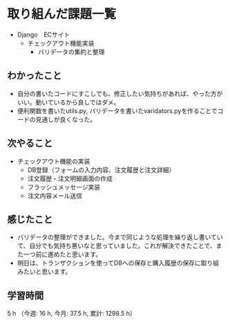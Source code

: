 # 取り組んだ課題一覧
- Django　ECサイト
    - チェックアウト機能実装
        - バリデータの集約と整理
## わかったこと
- 自分の書いたコードにすこしでも、修正したい気持ちがあれば、やった方がいい。動いているから良しではダメ。
- 便利関数を書いたutils.py, バリデータを書いたvaridators.pyを作ることでコードの見通しが良くなった。
    
## 次やること
- チェックアウト機能の実装
    - DB登録（フォームの入力内容、注文履歴と注文詳細） 
    - 注文履歴・注文明細画面の作成
    - フラッシュメッセージ実装
    - 注文内容メール送信     

## 感じたこと
- バリデータの整理ができました。今まで同じような処理を繰り返し書いていて、自分でも気持ち悪いなと思っていました。これが解決できたことで、また一つ前に進めたと思います。
- 明日は、トランザクションを使ってDBへの保存と購入履歴の保存に取り組みたいと思います。    

## 学習時間
5 h （今週: 16 h, 今月: 37.5 h, 累計: 1298.5 h）